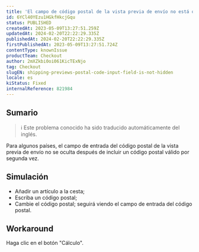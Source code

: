 ```yaml
---
title: 'El campo de código postal de la vista previa de envío no está oculto'
id: 6YCl40YEzu1HGkfHkcjGqu
status: PUBLISHED
createdAt: 2023-05-09T13:27:51.259Z
updatedAt: 2024-02-20T22:22:29.335Z
publishedAt: 2024-02-20T22:22:29.335Z
firstPublishedAt: 2023-05-09T13:27:51.724Z
contentType: knownIssue
productTeam: Checkout
author: 2mXZkbi0oi061KicTExNjo
tag: Checkout
slugEN: shipping-previews-postal-code-input-field-is-not-hidden
locale: es
kiStatus: Fixed
internalReference: 821984
---
```


## Sumario

>ℹ️ Este problema conocido ha sido traducido automáticamente del inglés.


Para algunos países, el campo de entrada del código postal de la vista previa de envío no se oculta después de incluir un código postal válido por segunda vez.


##

## Simulación



- Añadir un artículo a la cesta;
- Escriba un código postal;
- Cambie el código postal; seguirá viendo el campo de entrada del código postal.



## Workaround


Haga clic en el botón "Cálculo".




